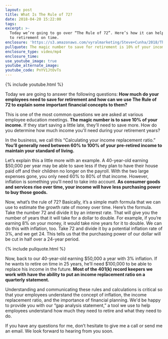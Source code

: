 ```yaml
---
layout: post
title: What Is The Rule of 72?
date: 2018-04-20 15:22:00
tags:
excerpt: >-
  Today we’re going to go over “The Rule of 72”. Here’s how it can help you get
  to retirement on time.
enclosure: 'https://s3.amazonaws.com/vyralmarketing/Steve+Cunha/2018/The+Rule+Of+72.mp4'
pullquote: The magic number to save for retirement is 10% of your income.
enclosure_type: video/mp4
enclosure_time:
use_youtube_image: true
youtube_alternate_image:
youtube_code: PnYV1JtOvTs
---
```


{% include youtube.html %}

Today we are going to answer the following questions: **How much do your employees need to save for retirement and how can we use The Rule of 72 to explain some important financial concepts to them?**

This is one of the most common questions we are asked at various employee education meetings. **The magic number is to save 10% of your income.** If they start saving a little late, they’ll need to save more. How do you determine how much income you'll need during your retirement years?

In the business, we call this “Calculating your income replacement ratio.” **You’ll generally need between 60% to 100% of your pre-retired income to maintain your standard of living.**

Let’s explain this a little more with an example. A 40-year-old earning $50,000 per year may be able to save less if they plan to have their house paid off and their children no longer on the payroll. With the two large expenses gone, you only need 60% to 80% of that income. However, inflation is something you’ll need to take into account. **As consumer goods and services rise over time, your income will have less purchasing power to buy those goods.**

Now, what’s the rule of 72? Basically, it’s a simple math formula that we can use to estimate the growth rate of money over time. Here’s the formula. Take the number 72 and divide it by an interest rate. That will give you the number of years that it will take for a dollar to double. For example, if you’re earning 8% on your money, it would take nine years for it to double. We can do this with inflation, too. Take 72 and divide it by a potential inflation rate of 3%, and we get 24. This tells us that the purchasing power of our dollar will be cut in half over a 24-year period.

{% include pullquote.html %}

Now, back to our 40-year-old earning $50,000 a year with 3% inflation. If he wants to retire on time in 25 years, he’ll need $100,000 to be able to replace his income in the future. **Most of the 401(k) record keepers we work with have the ability to put an income replacement ratio on a quarterly statement.**

Understanding and communicating these rules and calculations is critical so that your employees understand the concept of inflation, the income replacement ratio, and the importance of financial planning. We'd be happy to provide you with our “gap analysis statement,” a tool we use to help employees understand how much they need to retire and what they need to do.

If you have any questions for me, don’t hesitate to give me a call or send me an email. We look forward to hearing from you soon.